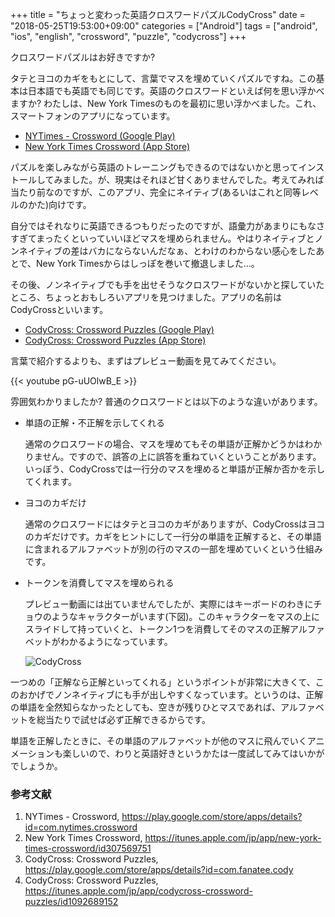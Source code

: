 +++
title = "ちょっと変わった英語クロスワードパズルCodyCross"
date = "2018-05-25T19:53:00+09:00"
categories = ["Android"]
tags = ["android", "ios", "english", "crossword", "puzzle", "codycross"]
+++

クロスワードパズルはお好きですか?

タテとヨコのカギをもとにして、言葉でマスを埋めていくパズルですね。この基本は日本語でも英語でも同じです。英語のクロスワードといえば何を思い浮かべますか? わたしは、New York Timesのものを最初に思い浮かべました。これ、スマートフォンのアプリになっています。

- [NYTimes - Crossword (Google Play)](https://play.google.com/store/apps/details?id=com.nytimes.crossword)
- [New York Times Crossword (App Store)](https://itunes.apple.com/jp/app/new-york-times-crossword/id307569751)

パズルを楽しみながら英語のトレーニングもできるのではないかと思ってインストールしてみました。が、現実はそれほど甘くありませんでした。考えてみれば当たり前なのですが、このアプリ、完全にネイティブ(あるいはこれと同等レベルのかた)向けです。

自分ではそれなりに英語できるつもりだったのですが、語彙力があまりにもなさすぎてまったくといっていいほどマスを埋められません。やはりネイティブとノンネイティブの差はバカにならないんだなぁ、とわけのわからない感心をしたあとで、New York Timesからはしっぽを巻いて撤退しました…。

その後、ノンネイティブでも手を出せそうなクロスワードがないかと探していたところ、ちょっとおもしろいアプリを見つけました。アプリの名前はCodyCrossといいます。

- [CodyCross: Crossword Puzzles (Google Play)](https://play.google.com/store/apps/details?id=com.fanatee.cody)
- [CodyCross: Crossword Puzzles (App Store)](https://itunes.apple.com/jp/app/codycross-crossword-puzzles/id1092689152)

言葉で紹介するよりも、まずはプレビュー動画を見てみてください。

{{< youtube  pG-uUOlwB_E >}}

雰囲気わかりましたか? 普通のクロスワードとは以下のような違いがあります。

- 単語の正解・不正解を示してくれる

    通常のクロスワードの場合、マスを埋めてもその単語が正解かどうかはわかりません。ですので、誤答の上に誤答を重ねていくということがあります。いっぽう、CodyCrossでは一行分のマスを埋めると単語が正解か否かを示してくれます。
- ヨコのカギだけ

    通常のクロスワードにはタテとヨコのカギがありますが、CodyCrossはヨコのカギだけです。カギをヒントにして一行分の単語を正解すると、その単語に含まれるアルファベットが別の行のマスの一部を埋めていくという仕組みです。
- トークンを消費してマスを埋められる

    プレビュー動画には出ていませんでしたが、実際にはキーボードのわきにチョウのようなキャラクターがいます(下図)。このキャラクターをマスの上にスライドして持っていくと、トークン1つを消費してそのマスの正解アルファベットがわかるようになっています。

    ![CodyCross](/img/android/android-codycross.png)

一つめの「正解なら正解といってくれる」というポイントが非常に大きくて、このおかげでノンネイティブにも手が出しやすくなっています。というのは、正解の単語を全然知らなかったとしても、空きが残りひとマスであれば、アルファベットを総当たりで試せば必ず正解できるからです。

単語を正解したときに、その単語のアルファベットが他のマスに飛んでいくアニメーションも楽しいので、わりと英語好きというかたは一度試してみてはいかがでしょうか。

### 参考文献
1. NYTimes - Crossword, https://play.google.com/store/apps/details?id=com.nytimes.crossword
1. New York Times Crossword, https://itunes.apple.com/jp/app/new-york-times-crossword/id307569751
1. CodyCross: Crossword Puzzles, https://play.google.com/store/apps/details?id=com.fanatee.cody
1. CodyCross: Crossword Puzzles, https://itunes.apple.com/jp/app/codycross-crossword-puzzles/id1092689152
